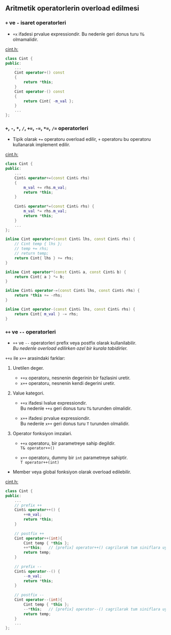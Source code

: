 ## Aritmetik operatorlerin overload edilmesi

### `+` ve `-` isaret operatorleri
* `+x` ifadesi prvalue expressiondir. Bu nedenle geri donus turu `T&` olmamalidir.

[cint.h:](res/src/00_kurslib/include/cint.h)
```C++
class Cint {
public:
    ...
    Cint operator+() const
    {
        return *this;
    }
    Cint operator-() const
    {
        return Cint{ -m_val };
    }
    ...
};
```

### `+`, `-`, `*`, `/`, `+=`, `-=`, `*=`, `/=` operatorleri

* Tipik olarak `+=` operatoru overload edilir, `+` operatoru bu operatoru kullanarak implement edilir.

[cint.h:](res/src/00_kurslib/include/cint.h)
```C++
class Cint {
public:
    ...
    Cint& operator+=(const Cint& rhs) 
    {
        m_val += rhs.m_val;
        return *this;
    }
    
    Cint& operator*=(const Cint& rhs) {
        m_val *= rhs.m_val;
        return *this;
    }
    ...
};

inline Cint operator+(const Cint& lhs, const Cint& rhs) {
    // Cint temp { lhs };
    // temp += rhs;
    // return temp;
    return Cint{ lhs } += rhs;
}

inline Cint operator*(const Cint& a, const Cint& b) { 
    return Cint{ a } *= b;
}

inline Cint& operator-=(const Cint& lhs, const Cint& rhs) {
    return *this += -rhs;
}

inline Cint operator-(const Cint& lhs, const Cint& rhs) {
    return Cint{ m_val } -= rhs;
}

```

### `++` ve `--` operatorleri

* `++` ve `--` operatorleri prefix veya postfix olarak kullanilabilir.  
  *Bu nedenle overload edilirken ozel bir kurala tabidirler.*

`++x` ile `x++` arasindaki farklar:
1. Uretilen deger.  
   * `++x` operatoru, nesnenin degerinin bir fazlasini uretir.
   * `x++` operatoru, nesnenin kendi degerini uretir.

2. Value kategori.
   * `++x` ifadesi lvalue expressiondir.  
     Bu nedenle `++x` geri donus turu `T&` turunden olmalidir.
     
   * `x++` ifadesi prvalue expressiondir.  
     Bu nedenle `x++` geri donus turu `T` turunden olmalidir.

3. Operator fonksiyon imzalari.
   * `++x` operatoru, bir parametreye sahip degildir.  
     `T& operator++()`
     
   * `x++` operatoru, dummy bir `int` parametreye sahiptir.  
     `T operator++(int)`

* Member veya global fonksiyon olarak overload edilebilir.

[cint.h:](res/src/00_kurslib/include/cint.h)
```C++
class Cint {
public:
    ...
    // prefix ++
    Cint& operator++() {
        ++m_val;
        return *this;
    }
    
    // postfix ++
    Cint operator++(int){
        Cint temp { *this };
        ++*this;   // [prefix] operator++() cagrilarak tum siniflara uygulanabilir.
        return temp;
    }
    
    // prefix --
    Cint& operator--() {
        --m_val;
        return *this;
    }
    
    // postfix --
    Cint operator--(int){
        Cint temp { *this };
        --*this;   // [prefix] operator--() cagrilarak tum siniflara uygulanabilir.
        return temp;
    }
    ...
};
```
